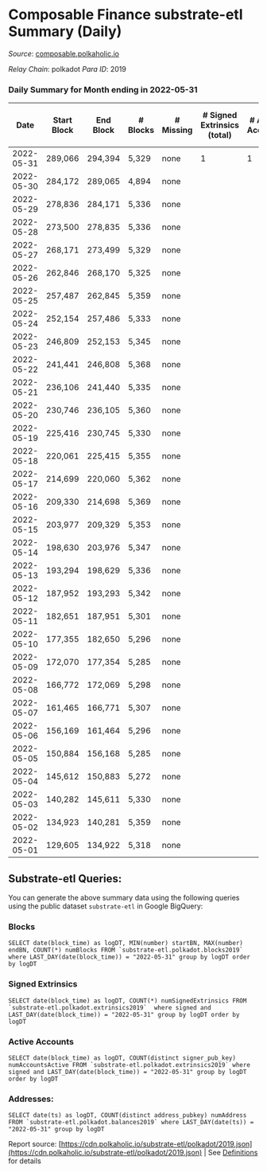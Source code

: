 # Composable Finance substrate-etl Summary (Daily)

_Source_: [composable.polkaholic.io](https://composable.polkaholic.io)

*Relay Chain*: polkadot
*Para ID*: 2019



### Daily Summary for Month ending in 2022-05-31


| Date | Start Block | End Block | # Blocks | # Missing | # Signed Extrinsics (total) | # Active Accounts | # Addresses with Balances | # Events | # Transfers | # XCM Transfers In | # XCM Transfers Out |
| ---- | ----------- | --------- | -------- | --------- | --------------------------- | ----------------- | ------------------------- | -------- | ----------- | ------------------ | ------------------- |
| 2022-05-31 | 289,066 | 294,394 | 5,329 | none  | 1 | 1 | 6 | 10,662 |   |   |   |
| 2022-05-30 | 284,172 | 289,065 | 4,894 | none  |  |  | 6 | 9,791 |   |   |   |
| 2022-05-29 | 278,836 | 284,171 | 5,336 | none  |  |  | 6 | 10,675 |   |   |   |
| 2022-05-28 | 273,500 | 278,835 | 5,336 | none  |  |  | 6 | 10,675 |   |   |   |
| 2022-05-27 | 268,171 | 273,499 | 5,329 | none  |  |  | 6 | 10,661 |   |   |   |
| 2022-05-26 | 262,846 | 268,170 | 5,325 | none  |  |  | 6 | 10,652 |   |   |   |
| 2022-05-25 | 257,487 | 262,845 | 5,359 | none  |  |  | 6 | 10,721 |   |   |   |
| 2022-05-24 | 252,154 | 257,486 | 5,333 | none  |  |  | 6 | 10,669 |   |   |   |
| 2022-05-23 | 246,809 | 252,153 | 5,345 | none  |  |  | 6 | 10,696 |   |   |   |
| 2022-05-22 | 241,441 | 246,808 | 5,368 | none  |  |  | 6 | 10,739 |   |   |   |
| 2022-05-21 | 236,106 | 241,440 | 5,335 | none  |  |  | 6 | 10,673 |   |   |   |
| 2022-05-20 | 230,746 | 236,105 | 5,360 | none  |  |  | 6 | 10,723 |   |   |   |
| 2022-05-19 | 225,416 | 230,745 | 5,330 | none  |  |  | 6 | 10,663 |   |   |   |
| 2022-05-18 | 220,061 | 225,415 | 5,355 | none  |  |  | 6 | 10,713 |   |   |   |
| 2022-05-17 | 214,699 | 220,060 | 5,362 | none  |  |  | 6 | 10,727 |   |   |   |
| 2022-05-16 | 209,330 | 214,698 | 5,369 | none  |  |  | 6 | 10,741 |   |   |   |
| 2022-05-15 | 203,977 | 209,329 | 5,353 | none  |  |  | 6 | 10,709 |   |   |   |
| 2022-05-14 | 198,630 | 203,976 | 5,347 | none  |  |  | 6 | 10,700 |   |   |   |
| 2022-05-13 | 193,294 | 198,629 | 5,336 | none  |  |  | 6 | 10,675 |   |   |   |
| 2022-05-12 | 187,952 | 193,293 | 5,342 | none  |  |  | 6 | 10,687 |   |   |   |
| 2022-05-11 | 182,651 | 187,951 | 5,301 | none  |  |  | 6 | 10,605 |   |   |   |
| 2022-05-10 | 177,355 | 182,650 | 5,296 | none  |  |  | 6 | 10,595 |   |   |   |
| 2022-05-09 | 172,070 | 177,354 | 5,285 | none  |  |  | 6 | 10,573 |   |   |   |
| 2022-05-08 | 166,772 | 172,069 | 5,298 | none  |  |  | 6 | 10,599 |   |   |   |
| 2022-05-07 | 161,465 | 166,771 | 5,307 | none  |  |  | 6 | 10,617 |   |   |   |
| 2022-05-06 | 156,169 | 161,464 | 5,296 | none  |  |  | 6 | 10,595 |   |   |   |
| 2022-05-05 | 150,884 | 156,168 | 5,285 | none  |  |  | 6 | 10,576 |   |   |   |
| 2022-05-04 | 145,612 | 150,883 | 5,272 | none  |  |  | 6 | 10,547 |   |   |   |
| 2022-05-03 | 140,282 | 145,611 | 5,330 | none  |  |  | 6 | 10,663 |   |   |   |
| 2022-05-02 | 134,923 | 140,281 | 5,359 | none  |  |  | 6 | 10,721 |   |   |   |
| 2022-05-01 | 129,605 | 134,922 | 5,318 | none  |  |  | 6 | 10,638 |   |   |   |

## Substrate-etl Queries:
You can generate the above summary data using the following queries using the public dataset `substrate-etl` in Google BigQuery:


### Blocks
```
SELECT date(block_time) as logDT, MIN(number) startBN, MAX(number) endBN, COUNT(*) numBlocks FROM `substrate-etl.polkadot.blocks2019`  where LAST_DAY(date(block_time)) = "2022-05-31" group by logDT order by logDT
```


### Signed Extrinsics
```
SELECT date(block_time) as logDT, COUNT(*) numSignedExtrinsics FROM `substrate-etl.polkadot.extrinsics2019`  where signed and LAST_DAY(date(block_time)) = "2022-05-31" group by logDT order by logDT
```


### Active Accounts
```
SELECT date(block_time) as logDT, COUNT(distinct signer_pub_key) numAccountsActive FROM `substrate-etl.polkadot.extrinsics2019` where signed and LAST_DAY(date(block_time)) = "2022-05-31" group by logDT order by logDT
```


### Addresses:
```
SELECT date(ts) as logDT, COUNT(distinct address_pubkey) numAddress FROM `substrate-etl.polkadot.balances2019` where LAST_DAY(date(ts)) = "2022-05-31" group by logDT
```



Report source: [https://cdn.polkaholic.io/substrate-etl/polkadot/2019.json](https://cdn.polkaholic.io/substrate-etl/polkadot/2019.json) | See [Definitions](/DEFINITIONS.md) for details
